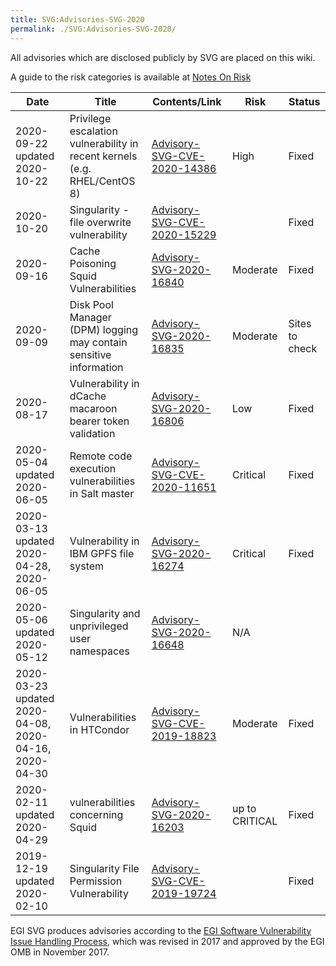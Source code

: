 ```yaml
---
title: SVG:Advisories-SVG-2020
permalink: ./SVG:Advisories-SVG-2020/
---
```


All advisories which are disclosed publicly by SVG are placed on this wiki.

A guide to the risk categories is available at
[Notes On Risk](./SVG:Notes_On_Risk.md)

| Date                                                  | Title                                                                     | Contents/Link                                                       | Risk           | Status         |
| ----------------------------------------------------- | ------------------------------------------------------------------------- | ------------------------------------------------------------------- | -------------- | -------------- |
| 2020-09-22 updated 2020-10-22                         | Privilege escalation vulnerability in recent kernels (e.g. RHEL/CentOS 8) | [Advisory-SVG-CVE-2020-14386](./SVG:Advisory-SVG-CVE-2020-14386.md) | High           | Fixed          |
| 2020-10-20                                            | Singularity - file overwrite vulnerability                                | [Advisory-SVG-CVE-2020-15229](./SVG:Advisory-SVG-CVE-2020-15229.md) |                | Fixed          |
| 2020-09-16                                            | Cache Poisoning Squid Vulnerabilities                                     | [Advisory-SVG-2020-16840](./SVG:Advisory-SVG-2020-16840.md)         | Moderate       | Fixed          |
| 2020-09-09                                            | Disk Pool Manager (DPM) logging may contain sensitive information         | [Advisory-SVG-2020-16835](./SVG:Advisory-SVG-2020-16835.md)         | Moderate       | Sites to check |
| 2020-08-17                                            | Vulnerability in dCache macaroon bearer token validation                  | [Advisory-SVG-2020-16806](./SVG:Advisory-SVG-2020-16806.md)         | Low            | Fixed          |
| 2020-05-04 updated 2020-06-05                         | Remote code execution vulnerabilities in Salt master                      | [Advisory-SVG-CVE-2020-11651](./SVG:Advisory-SVG-CVE-2020-11651.md) | Critical       | Fixed          |
| 2020-03-13 updated 2020-04-28, 2020-06-05             | Vulnerability in IBM GPFS file system                                     | [Advisory-SVG-2020-16274](./SVG:Advisory-SVG-2020-16274.md)         | Critical       | Fixed          |
| 2020-05-06 updated 2020-05-12                         | Singularity and unprivileged user namespaces                              | [Advisory-SVG-2020-16648](./SVG:Advisory-SVG-2020-16648.md)         | N/A            |                |
| 2020-03-23 updated 2020-04-08, 2020-04-16, 2020-04-30 | Vulnerabilities in HTCondor                                               | [Advisory-SVG-CVE-2019-18823](./SVG:Advisory-SVG-CVE-2019-18823.md) | Moderate       | Fixed          |
| 2020-02-11 updated 2020-04-29                         | vulnerabilities concerning Squid                                          | [Advisory-SVG-2020-16203](./SVG:Advisory-SVG-2020-16203.md)         | up to CRITICAL | Fixed          |
| 2019-12-19 updated 2020-02-10                         | Singularity File Permission Vulnerability                                 | [Advisory-SVG-CVE-2019-19724](./SVG:Advisory-SVG-CVE-2019-19724.md) |                | Fixed          |

EGI SVG produces advisories according to the
[EGI Software Vulnerability Issue Handling Process](https://documents.egi.eu/document/3145),
which was revised in 2017 and approved by the EGI OMB in November 2017.
